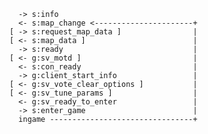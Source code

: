       -> s:info
      <- s:map_change <----------------------+
    [ -> s:request_map_data ]                |
    [ <- s:map_data ]                        |
      -> s:ready                             |
    [ <- g:sv_motd ]                         |
      <- s:con_ready                         |
      -> g:client_start_info                 |
    [ <- g:sv_vote_clear_options ]           |
    [ <- g:sv_tune_params ]                  |
      <- g:sv_ready_to_enter                 |
      -> s:enter_game                        |
      ingame --------------------------------+
